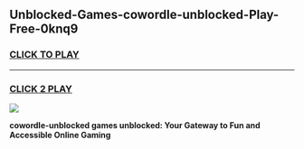 
## Unblocked-Games-cowordle-unblocked-Play-Free-0knq9
<h3>
<a href="https://premium76.site?title=cowordle-unblocked&ref=19M">CLICK TO PLAY</a></h3>
<hr>

<h3>
<a href="https://premium76.site?title=cowordle-unblocked&ref=19M">CLICK 2 PLAY</a>
  
</h3>

<a href="https://premium76.site?title=cowordle-unblocked&ref=19M"><img src="https://clearcache.store/games.png"></a>


**cowordle-unblocked games unblocked: Your Gateway to Fun and Accessible Online Gaming**
